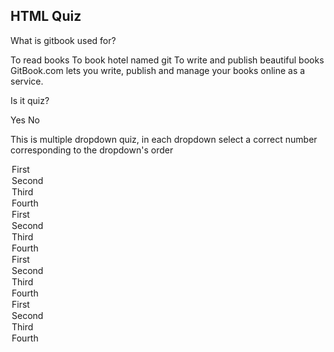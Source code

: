## HTML Quiz

<quiz name="Gitbook Quiz"> <question multiple> <p>What is gitbook used for?</p> <answer correct>To read books</answer> <answer>To book hotel named git</answer> <answer correct>To write and publish beautiful books</answer> <explanation>GitBook.com lets you write, publish and manage your books online as a service.</explanation> </question> <question> <p>Is it quiz?</p> <answer correct>Yes</answer> <answer>No</answer> </question> <question> <p>This is multiple dropdown quiz, in each dropdown select a correct number corresponding to the dropdown's order</p> <answer> <option correct>First</option> <option>Second</option> <option>Third</option> <option>Fourth</option> </answer> <answer> <option>First</option> <option correct>Second</option> <option>Third</option> <option>Fourth</option> </answer> <answer> <option>First</option> <option>Second</option> <option correct>Third</option> <option>Fourth</option> </answer> <answer> <option>First</option> <option>Second</option> <option>Third</option> <option correct>Fourth</option> </answer> </question> </quiz>
